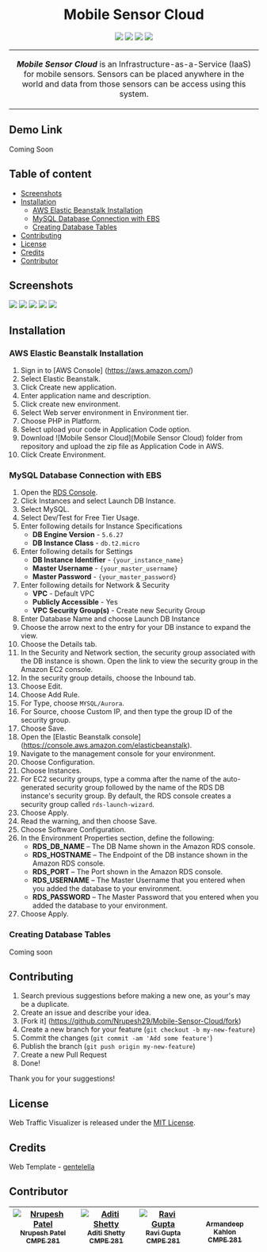 <h1 align="center">Mobile Sensor Cloud</h1>

<p align="center">
<a href="https://github.com/Nrupesh29/Mobile-Sensor-Cloud/blob/master/LICENSE" rel="Licence"><img src="https://img.shields.io/github/license/mashape/apistatus.svg" /></a>
<a href="" rel="Platform"><img src="https://img.shields.io/badge/platform-Web-orange.svg" /></a>
<a href="https://github.com/Nrupesh29/Mobile-Sensor-Cloud/issues?q=is%3Aopen+is%3Aissue" rel="GitHub issues"><img src="https://img.shields.io/badge/issues-0%20open-green.svg" /></a>
<a href="https://github.com/Nrupesh29/Mobile-Sensor-Cloud/issues?q=is%3Aissue+is%3Aclosed" rel="GitHub closed issues"><img src="https://img.shields.io/badge/issues-0%20closed-red.svg" /></a>
</p>
<table>
<tr>
<td>
<p align="center"><b><i>Mobile Sensor Cloud</i></b> is an Infrastructure-as-a-Service (IaaS) for mobile sensors. Sensors can be placed anywhere in the world and data from those sensors can be access using this system. </p>
</td>
</tr>
</table>

## Demo Link

Coming Soon

## Table of content

- [Screenshots](#screenshots)
- [Installation](#installation)
    - [AWS Elastic Beanstalk Installation](#aws-elastic-beanstalk-installation)
    - [MySQL Database Connection with EBS](#mysql-database-connection-with-ebs)
    - [Creating Database Tables](#creating-database-tables)
- [Contributing](#contributing)
- [License](#license)
- [Credits](#credits)
- [Contributor](#contributor)

## Screenshots
<img src="http://nrupeshpatel.com/Files/SensorCloud/Images/ss2.png">
<img src="http://nrupeshpatel.com/Files/SensorCloud/Images/ss3.png">
<img src="http://nrupeshpatel.com/Files/SensorCloud/Images/ss5.png">
<img src="http://nrupeshpatel.com/Files/SensorCloud/Images/ss6.png">
<img src="http://nrupeshpatel.com/Files/SensorCloud/Images/ss1.png">

## Installation
### AWS Elastic Beanstalk Installation
1. Sign in to [AWS Console] (https://aws.amazon.com/)
2. Select Elastic Beanstalk.
3. Click Create new application.
4. Enter application name and description.
5. Click create new environment.
6. Select Web server environment in Environment tier.
7. Choose PHP in Platform.
8. Select upload your code in Application Code option.
9. Download ![Mobile Sensor Cloud](Mobile Sensor Cloud) folder from repository and upload the zip file as Application Code in AWS.
10. Click Create Environment.

### MySQL Database Connection with EBS
1. Open the [RDS Console](https://console.aws.amazon.com/rds).
2. Click Instances and select Launch DB Instance.
3. Select MySQL.
4. Select Dev/Test for Free Tier Usage.
5. Enter following details for Instance Specifications
    * **DB Engine Version** - `5.6.27`
    * **DB Instance Class** - `db.t2.micro`
6. Enter following details for Settings
    * **DB Instance Identifier** - `{your_instance_name}`
    * **Master Username** - `{your_master_username}`
    * **Master Password** - `{your_master_password}`
7. Enter following details for Network & Security
    * **VPC** - Default VPC
    * **Publicly Accessible** - Yes
    * **VPC Security Group(s)** - Create new Security Group
8. Enter Database Name and choose Launch DB Instance
9. Choose the arrow next to the entry for your DB instance to expand the view.
10. Choose the Details tab.
11. In the Security and Network section, the security group associated with the DB instance is shown. Open the link to view the security group in the Amazon EC2 console.
12. In the security group details, choose the Inbound tab.
13. Choose Edit.
14. Choose Add Rule.
15. For Type, choose `MYSQL/Aurora`.
16. For Source, choose Custom IP, and then type the group ID of the security group.
17. Choose Save.
18. Open the [Elastic Beanstalk console] (https://console.aws.amazon.com/elasticbeanstalk).
19. Navigate to the management console for your environment.
20. Choose Configuration.
21. Choose Instances.
22. For EC2 security groups, type a comma after the name of the auto-generated security group followed by the name of the RDS DB instance's security group. By default, the RDS console creates a security group called `rds-launch-wizard`.
23. Choose Apply.
24. Read the warning, and then choose Save.
25. Choose Software Configuration.
26. In the Environment Properties section, define the following:
    * **RDS_DB_NAME** – The DB Name shown in the Amazon RDS console.
    * **RDS_HOSTNAME** – The Endpoint of the DB instance shown in the Amazon RDS console.
    * **RDS_PORT** – The Port shown in the Amazon RDS console.
    * **RDS_USERNAME** – The Master Username that you entered when you added the database to your environment.
    * **RDS_PASSWORD** – The Master Password that you entered when you added the database to your environment.
27. Choose Apply.

### Creating Database Tables
Coming soon

## Contributing

1. Search previous suggestions before making a new one, as your's may be a duplicate.
1. Create an issue and describe your idea.
2. [Fork it] (https://github.com/Nrupesh29/Mobile-Sensor-Cloud/fork)
3. Create a new branch for your feature (`git checkout -b my-new-feature`)
4. Commit the changes (`git commit -am 'Add some feature'`)
5. Publish the branch (`git push origin my-new-feature`)
6. Create a new Pull Request
7. Done!

Thank you for your suggestions!

## License

Web Traffic Visualizer is released under the [MIT License](https://github.com/Nrupesh29/Mobile-Sensor-Cloud/blob/master/LICENSE).

## Credits

Web Template - [gentelella](https://github.com/puikinsh/gentelella)

## Contributor

| [![Nrupesh Patel](https://avatars.githubusercontent.com/nrupesh29?s=100)<br /><sub>Nrupesh Patel<br />CMPE 281</sub>](https://github.com/Nrupesh29)<br /> | [![Aditi Shetty](https://avatars.githubusercontent.com/shettyaditi?s=100)<br /><sub>Aditi Shetty<br />CMPE 281</sub>](https://github.com/shettyAditi)<br /> | [![Ravi Gupta](https://avatars.githubusercontent.com/ravibgupta?s=100)<br /><sub>Ravi Gupta<br />CMPE 281</sub>](https://github.com/ravibgupta)<br />| [<br /><sub>Armandeep Kahlon<br />CMPE 281</sub>](https://github.com/Kahlon93)<br />|
| :---: | :---: | :---: | :---: |
